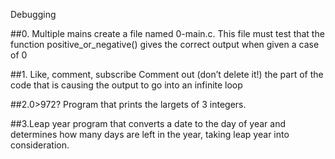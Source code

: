 Debugging

##0. Multiple mains
create a file named 0-main.c. This file must test that the function positive_or_negative() gives the correct output when given a case of 0

##1. Like, comment, subscribe
Comment out (don’t delete it!) the part of the code that is causing the output to go into an infinite loop

##2.0>972?
Program that prints the largets of 3 integers.

##3.Leap year
program that converts a date to the day of year and determines how many days are left in the year, taking leap year into consideration.
